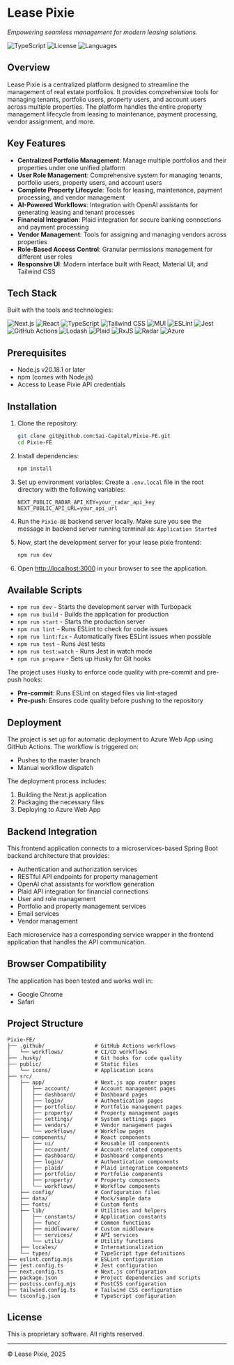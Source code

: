# Lease Pixie

_Empowering seamless management for modern leasing solutions._

![TypeScript](https://img.shields.io/badge/typescript-99.2%25-blue)
![License](https://img.shields.io/badge/license-proprietary-blue)
![Languages](https://img.shields.io/badge/languages-2-orange)

## Overview

Lease Pixie is a centralized platform designed to streamline the management of real estate portfolios. It provides comprehensive tools for managing tenants, portfolio users, property users, and account users across multiple properties. The platform handles the entire property management lifecycle from leasing to maintenance, payment processing, vendor assignment, and more.

## Key Features

- **Centralized Portfolio Management**: Manage multiple portfolios and their properties under one unified platform
- **User Role Management**: Comprehensive system for managing tenants, portfolio users, property users, and account users
- **Complete Property Lifecycle**: Tools for leasing, maintenance, payment processing, and vendor management
- **AI-Powered Workflows**: Integration with OpenAI assistants for generating leasing and tenant processes
- **Financial Integration**: Plaid integration for secure banking connections and payment processing
- **Vendor Management**: Tools for assigning and managing vendors across properties
- **Role-Based Access Control**: Granular permissions management for different user roles
- **Responsive UI**: Modern interface built with React, Material UI, and Tailwind CSS

## Tech Stack

Built with the tools and technologies:

![Next.js](https://img.shields.io/badge/-Next.js-000000?style=flat&logo=next.js&logoColor=white)
![React](https://img.shields.io/badge/-React-61DAFB?style=flat&logo=react&logoColor=black)
![TypeScript](https://img.shields.io/badge/TypeScript-3178C6?style=flat&logo=typescript&logoColor=white)
![Tailwind CSS](https://img.shields.io/badge/Tailwind_CSS-38B2AC?style=flat&logo=tailwind-css&logoColor=white)
![MUI](https://img.shields.io/badge/-MUI-007FFF?style=flat&logo=mui&logoColor=white)
![ESLint](https://img.shields.io/badge/-ESLint-4B32C3?style=flat&logo=eslint&logoColor=white)
![Jest](https://img.shields.io/badge/-Jest-C21325?style=flat&logo=jest&logoColor=white)
![GitHub Actions](https://img.shields.io/badge/-GitHub_Actions-2088FF?style=flat&logo=github-actions&logoColor=white)
![Lodash](https://img.shields.io/badge/-Lodash-3492FF?style=flat&logo=lodash&logoColor=white)
![Plaid](https://img.shields.io/badge/-Plaid-008CDD?style=flat&logo=plaid&logoColor=white)
![RxJS](https://img.shields.io/badge/-RxJS-B7178C?style=flat&logo=reactivex&logoColor=white)
![Radar](https://img.shields.io/badge/-Radar-7248B5?style=flat&logo=radar&logoColor=white)
![Azure](https://img.shields.io/badge/-Azure-0078D4?style=flat&logo=microsoftazure&logoColor=white)

## Prerequisites

- Node.js v20.18.1 or later
- npm (comes with Node.js)
- Access to Lease Pixie API credentials

## Installation

1. Clone the repository:

   ```bash
   git clone git@github.com:Sai-Capital/Pixie-FE.git
   cd Pixie-FE
   ```

2. Install dependencies:

   ```bash
   npm install
   ```

3. Set up environment variables:
   Create a `.env.local` file in the root directory with the following variables:

   ```
   NEXT_PUBLIC_RADAR_API_KEY=your_radar_api_key
   NEXT_PUBLIC_API_URL=your_api_url
   ```

4. Run the `Pixie-BE` backend server locally.
   Make sure you see the message in backend server running terminal as:
   `Application Started`

5. Now, start the development server for your lease pixie frontend:

   ```bash
   npm run dev
   ```

6. Open [http://localhost:3000](http://localhost:3000) in your browser to see the application.

## Available Scripts

- `npm run dev` - Starts the development server with Turbopack
- `npm run build` - Builds the application for production
- `npm run start` - Starts the production server
- `npm run lint` - Runs ESLint to check for code issues
- `npm run lint:fix` - Automatically fixes ESLint issues when possible
- `npm run test` - Runs Jest tests
- `npm run test:watch` - Runs Jest in watch mode
- `npm run prepare` - Sets up Husky for Git hooks

The project uses Husky to enforce code quality with pre-commit and pre-push hooks:

- **Pre-commit**: Runs ESLint on staged files via lint-staged
- **Pre-push**: Ensures code quality before pushing to the repository

## Deployment

The project is set up for automatic deployment to Azure Web App using GitHub Actions. The workflow is triggered on:

- Pushes to the master branch
- Manual workflow dispatch

The deployment process includes:

1. Building the Next.js application
2. Packaging the necessary files
3. Deploying to Azure Web App

## Backend Integration

This frontend application connects to a microservices-based Spring Boot backend architecture that provides:

- Authentication and authorization services
- RESTful API endpoints for property management
- OpenAI chat assistants for workflow generation
- Plaid API integration for financial connections
- User and role management
- Portfolio and property management services
- Email services
- Vendor management

Each microservice has a corresponding service wrapper in the frontend application that handles the API communication.

## Browser Compatibility

The application has been tested and works well in:

- Google Chrome
- Safari

## Project Structure

```
Pixie-FE/
├── .github/                # GitHub Actions workflows
│   └── workflows/          # CI/CD workflows
├── .husky/                 # Git hooks for code quality
├── public/                 # Static files
│   └── icons/              # Application icons
├── src/
│   ├── app/                # Next.js app router pages
│   │   ├── account/        # Account management pages
│   │   ├── dashboard/      # Dashboard pages
│   │   ├── login/          # Authentication pages
│   │   ├── portfolio/      # Portfolio management pages
│   │   ├── property/       # Property management pages
│   │   ├── settings/       # System settings pages
│   │   ├── vendors/        # Vendor management pages
│   │   └── workflows/      # Workflow pages
│   ├── components/         # React components
│   │   ├── ui/             # Reusable UI components
│   │   ├── account/        # Account-related components
│   │   ├── dashboard/      # Dashboard components
│   │   ├── login/          # Authentication components
│   │   ├── plaid/          # Plaid integration components
│   │   ├── portfolio/      # Portfolio components
│   │   ├── property/       # Property components
│   │   └── workflows/      # Workflow components
│   ├── config/             # Configuration files
│   ├── data/               # Mock/sample data
│   ├── fonts/              # Custom fonts
│   ├── lib/                # Utilities and helpers
│   │   ├── constants/      # Application constants
│   │   ├── func/           # Common functions
│   │   ├── middleware/     # Custom middleware
│   │   ├── services/       # API services
│   │   └── utils/          # Utility functions
│   ├── locales/            # Internationalization
│   └── types/              # TypeScript type definitions
├── eslint.config.mjs       # ESLint configuration
├── jest.config.ts          # Jest configuration
├── next.config.ts          # Next.js configuration
├── package.json            # Project dependencies and scripts
├── postcss.config.mjs      # PostCSS configuration
├── tailwind.config.ts      # Tailwind CSS configuration
└── tsconfig.json           # TypeScript configuration
```

## License

This is proprietary software. All rights reserved.

---

© Lease Pixie, 2025
